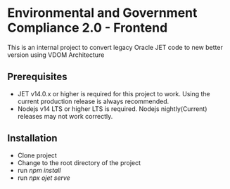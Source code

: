 # Environmental and Government Compliance 2.0 - Frontend
This is an internal project to convert legacy Oracle JET code to new better version using VDOM Architecture


## Prerequisites
  * JET v14.0.x or higher is required for this project to work. Using the current production release is always recommended.
  * Nodejs v14 LTS or higher LTS is required.  Nodejs nightly(Current) releases may not work correctly. 

## Installation

* Clone project
* Change to the root directory of the project
* run *npm install*
* run *npx ojet serve*

